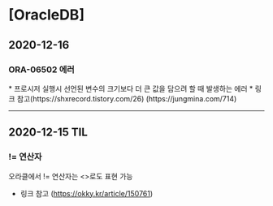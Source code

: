 <h1>[OracleDB]</h1>
<h2>2020-12-16</h2>
<h3>ORA-06502 에러</h3>
* 프로시저 실행시 선언된 변수의 크기보다 더 큰 값을 담으려 할 때 발생하는 에러
* 링크 참고(https://shxrecord.tistory.com/26) (https://jungmina.com/714)
<hr/>
<h2>2020-12-15 TIL</h2>
<h3>!= 연산자</h3>
오라클에서 != 연산자는 <>로도 표현 가능

* 링크 참고 (https://okky.kr/article/150761)
